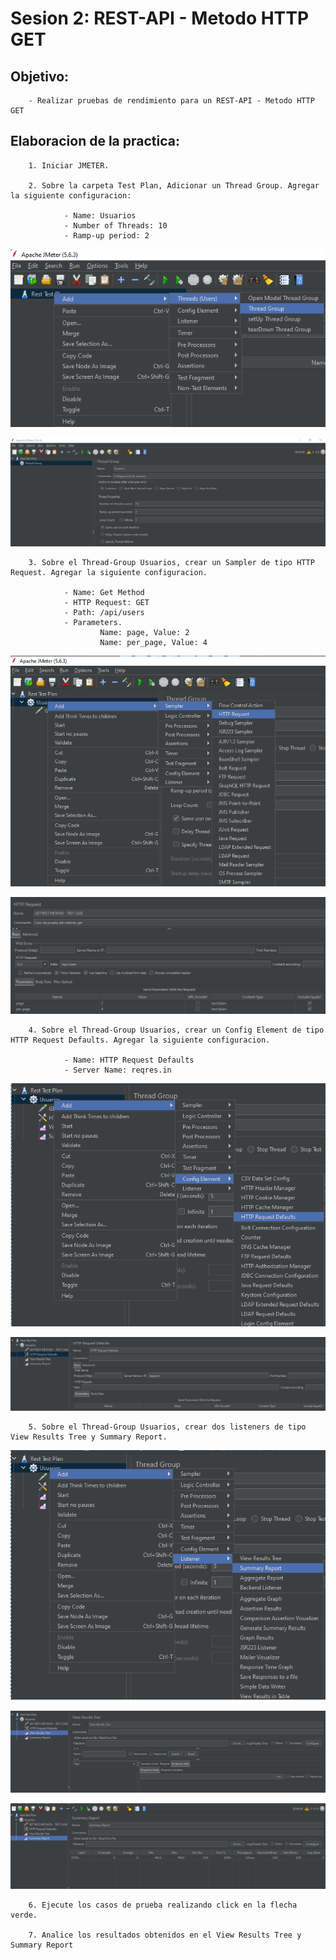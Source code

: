 # Sesion 2: REST-API - Metodo HTTP GET 

## Objetivo: 

        - Realizar pruebas de rendimiento para un REST-API - Metodo HTTP GET 


## Elaboracion de la practica: 

        1. Iniciar JMETER. 

        2. Sobre la carpeta Test Plan, Adicionar un Thread Group. Agregar la siguiente configuracion:

                - Name: Usuarios 
                - Number of Threads: 10 
                - Ramp-up period: 2 

![alt text](S2_1.png)

![alt text](S2_2.png)


        3. Sobre el Thread-Group Usuarios, crear un Sampler de tipo HTTP Request. Agregar la siguiente configuracion. 

                - Name: Get Method
                - HTTP Request: GET 
                - Path: /api/users
                - Parameters. 
                        Name: page, Value: 2 
                        Name: per_page, Value: 4 
                 
![alt text](S2_3.png)

![alt text](S2_4.png)


        4. Sobre el Thread-Group Usuarios, crear un Config Element de tipo HTTP Request Defaults. Agregar la siguiente configuracion. 

                - Name: HTTP Request Defaults
                - Server Name: reqres.in 

![alt text](S2_5.png)

![alt text](S2_6.png)


        5. Sobre el Thread-Group Usuarios, crear dos listeners de tipo View Results Tree y Summary Report. 

![alt text](S2_7.png)

![alt text](S2_8.png)

![alt text](S2_9.png)


        6. Ejecute los casos de prueba realizando click en la flecha verde. 

        7. Analice los resultados obtenidos en el View Results Tree y Summary Report 
